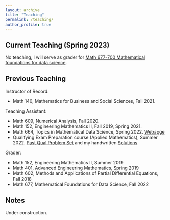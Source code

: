```yaml
---
layout: archive
title: "Teaching"
permalink: /teaching/
author_profile: true
---
```


## Current Teaching (Spring 2023) ##
No teaching, I will serve as grader for [Math 677-700 Mathematical foundations for data science](https://www.math.tamu.edu/~kuchment/MATH%20677%20Syllabus.pdf).

## Previous Teaching ##

Instructor of Record:
* Math 140, Mathematics for Business and Social Sciences, Fall 2021.

Teaching Assistant:
* Math 609,  Numerical Analysis, Fall 2020. 
* Math 152, Engineering Mathematics II, Fall 2019, Spring 2021.
* Math 664, Topics in Mathematical Data Science, Spring 2022. [Webapge](S2022_DS664.md)
* Qualifying Exam Preparation course (Applied Mathematics), Summer 2022. [Past Qual Problem Set](https://www.math.tamu.edu/graduate/phd/quals.html) and my handwritten [Solutions](https://github.com/liaochunyang/liaochunyang.github.io/tree/gh-pages/_teaching/Applied_Qual)

Grader:
* Math 152, Engineering Mathematics II, Summer 2019
* Math 401, Advanced Engineering Mathematics, Spring 2019
* Math 602, Methods and Applications of Partial Differential Equations, Fall 2018
* Math 677, Mathematical Foundations for Data Science, Fall 2022

## Notes ##

Under construction.
